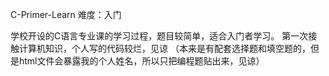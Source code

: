 C-Primer-Learn
难度：入门

学校开设的C语言专业课的学习过程，题目较简单，适合入门者学习。
第一次接触计算机知识，个人写的代码较烂，见谅
（本来是有配套选择题和填空题的，但是html文件会暴露我的个人姓名，所以只把编程题贴出来，见谅）
